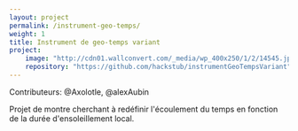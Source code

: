```yaml
---
layout: project
permalink: /instrument-geo-temps/
weight: 1
title: Instrument de geo-temps variant
project:
    image: "http://cdn01.wallconvert.com/_media/wp_400x250/1/2/14545.jpg"
    repository: "https://github.com/hackstub/instrumentGeoTempsVariant"
---
```

Contributeurs: @Axolotle, @alexAubin

Projet de montre cherchant à redéfinir l'écoulement du temps en fonction de la durée 
d'ensoleillement local.
